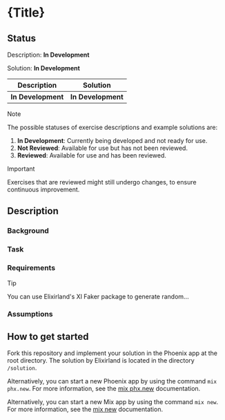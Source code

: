 # {Title}

## Status

Description: **In Development** 

Solution: **In Development**

| Description        | Solution           |
|--------------------|--------------------|
| **In Development** | **In Development** | 


> [!NOTE]  
> The possible statuses of exercise descriptions and example solutions are:
> 
>   1. **In Development**: Currently being developed and not ready for use.
>   1. **Not Reviewed**: Available for use but has not been reviewed.
>   1. **Reviewed**: Available for use and has been reviewed.

> [!IMPORTANT]  
> Exercises that are reviewed might still undergo changes, to ensure continuous improvement.

## Description
### Background

### Task

### Requirements

> [!TIP]
> You can use Elixirland's Xl Faker package to generate random...

### Assumptions

## How to get started
Fork this repository and implement your solution in the Phoenix app at the root directory. The solution by Elixirland is located in the directory `/solution`.

Alternatively, you can start a new Phoenix app by using the command `mix phx.new`. For more information, see the [mix phx.new](https://hexdocs.pm/phoenix/Mix.Tasks.Phx.New.html) documentation.

Alternatively, you can start a new Mix app by using the command `mix new`. For more information, see the [mix new](https://hexdocs.pm/mix/1.12/Mix.Tasks.New.html) documentation.
